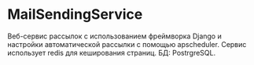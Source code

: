 # MailSendingService
Веб-сервис рассылок с использованием фреймворка Django и настройки автоматической рассылки с помощью apscheduler. Сервис использует redis для кеширования страниц. БД: PostrgreSQL.

